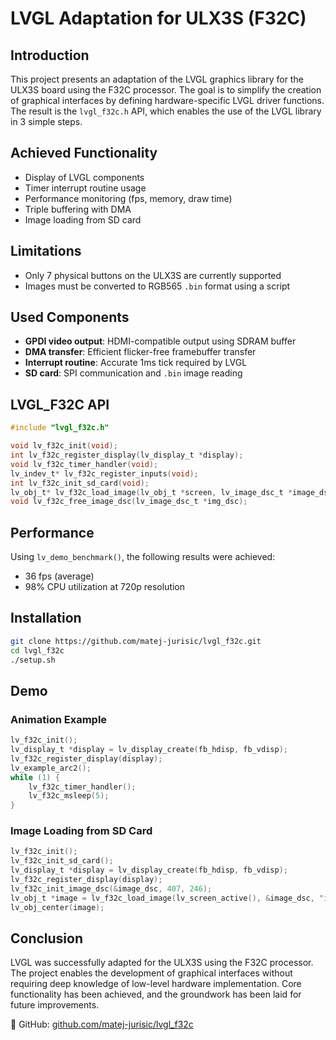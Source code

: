 # LVGL Adaptation for ULX3S (F32C)

## Introduction

This project presents an adaptation of the LVGL graphics library for the ULX3S board using the F32C processor. The goal is to simplify the creation of graphical interfaces by defining hardware-specific LVGL driver functions. The result is the `lvgl_f32c.h` API, which enables the use of the LVGL library in 3 simple steps.

## Achieved Functionality

-   Display of LVGL components
-   Timer interrupt routine usage
-   Performance monitoring (fps, memory, draw time)
-   Triple buffering with DMA
-   Image loading from SD card

## Limitations

-   Only 7 physical buttons on the ULX3S are currently supported
-   Images must be converted to RGB565 `.bin` format using a script

## Used Components

-   **GPDI video output**: HDMI-compatible output using SDRAM buffer
-   **DMA transfer**: Efficient flicker-free framebuffer transfer
-   **Interrupt routine**: Accurate 1ms tick required by LVGL
-   **SD card**: SPI communication and `.bin` image reading

## LVGL_F32C API

```c
#include "lvgl_f32c.h"

void lv_f32c_init(void);
int lv_f32c_register_display(lv_display_t *display);
void lv_f32c_timer_handler(void);
lv_indev_t* lv_f32c_register_inputs(void);
int lv_f32c_init_sd_card(void);
lv_obj_t* lv_f32c_load_image(lv_obj_t *screen, lv_image_dsc_t *image_dsc, const char *filename);
void lv_f32c_free_image_dsc(lv_image_dsc_t *img_dsc);
```

## Performance

Using `lv_demo_benchmark()`, the following results were achieved:

-   36 fps (average)
-   98% CPU utilization at 720p resolution

## Installation

```bash
git clone https://github.com/matej-jurisic/lvgl_f32c.git
cd lvgl_f32c
./setup.sh
```

## Demo

### Animation Example

```c
lv_f32c_init();
lv_display_t *display = lv_display_create(fb_hdisp, fb_vdisp);
lv_f32c_register_display(display);
lv_example_arc2();
while (1) {
    lv_f32c_timer_handler();
    lv_f32c_msleep(5);
}
```

### Image Loading from SD Card

```c
lv_f32c_init();
lv_f32c_init_sd_card();
lv_display_t *display = lv_display_create(fb_hdisp, fb_vdisp);
lv_f32c_register_display(display);
lv_f32c_init_image_dsc(&image_dsc, 407, 246);
lv_obj_t *image = lv_f32c_load_image(lv_screen_active(), &image_dsc, "image.bin");
lv_obj_center(image);
```

## Conclusion

LVGL was successfully adapted for the ULX3S using the F32C processor. The project enables the development of graphical interfaces without requiring deep knowledge of low-level hardware implementation. Core functionality has been achieved, and the groundwork has been laid for future improvements.

📁 GitHub: [github.com/matej-jurisic/lvgl_f32c](https://github.com/matej-jurisic/lvgl_f32c)
